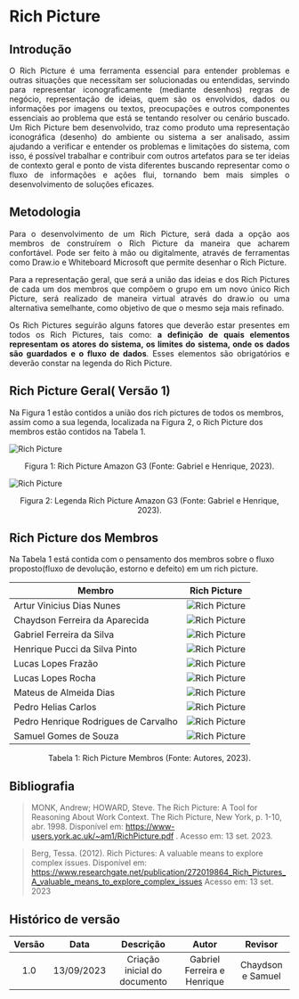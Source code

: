 # Rich Picture

## Introdução

<p align="justify">O Rich Picture é uma ferramenta essencial para entender problemas e outras situações que necessitam ser solucionadas ou entendidas, servindo para representar iconograficamente (mediante desenhos) regras de negócio, representação de ideias, quem são os envolvidos, dados ou informações por imagens ou textos, preocupações e outros componentes essenciais ao problema que está se tentando resolver ou cenário buscado. Um Rich Picture bem desenvolvido, traz como produto uma representação iconográfica (desenho) do ambiente ou sistema a ser analisado, assim ajudando a verificar e entender os problemas e limitações do sistema, com isso, é possível trabalhar e contribuir com outros artefatos para se ter ideias de contexto geral e ponto de vista diferentes buscando representar como o fluxo de informações e ações flui, tornando bem mais simples o desenvolvimento de soluções eficazes.</p>

## Metodologia

<p align="justify"> Para o desenvolvimento de um Rich Picture, será dada a opção aos membros de construírem o Rich Picture da maneira que acharem confortável. Pode ser feito à mão ou digitalmente, através de ferramentas como Draw.io e Whiteboard Microsoft que permite desenhar o Rich Picture.</p>
<p align="justify">Para a representação geral, que será a união das ideias e dos Rich Pictures de cada um dos membros que compõem o grupo em um novo único Rich Picture, será realizado de maneira virtual através do draw.io ou uma alternativa semelhante, como objetivo de que o mesmo seja mais refinado.</p>
<p align="justify"> Os Rich Pictures seguirão alguns fatores que deverão estar presentes em todos os Rich Pictures, tais como: <b>a definição de quais elementos representam os atores do sistema, os limites do sistema, onde os dados são guardados e o fluxo de dados</b>. Esses elementos são obrigatórios e deverão constar na legenda do Rich Picture. </p>

## Rich Picture Geral( Versão 1)

Na Figura 1 estão contidos a união dos rich pictures de todos os membros, assim como a sua legenda, localizada na Figura 2, o Rich Picture dos membros estão contidos na Tabela 1.

![Rich Picture](../../assets/imagens-base/rich-picture/Rich_Picture_Geral.png)
<div style="text-align: center">
<p> Figura 1: Rich Picture Amazon G3 (Fonte: Gabriel e Henrique, 2023). </p>
</div>

![Rich Picture](../../assets/imagens-base/rich-picture/Legenda_Rich_Picture_Geral.png)
<div style="text-align: center">
<p> Figura 2: Legenda Rich Picture Amazon G3 (Fonte: Gabriel e Henrique, 2023). </p>
</div>


## Rich Picture dos Membros

Na Tabela 1 está contida com o pensamento dos membros sobre o fluxo proposto(fluxo de devolução, estorno e defeito) em um rich picture.
 

| Membro                               | Rich Picture |
| ------------------------------------ | ------------ |
| Artur Vinicius Dias Nunes            | ![Rich Picture](../../assets/imagens-base/rich-picture/Rich_Picture_Artur.jpeg)         |
| Chaydson Ferreira da Aparecida       | ![Rich Picture](../../assets/imagens-base/rich-picture/Rich_Picture_Chaydson.jpeg)              |
| Gabriel Ferreira da Silva            | ![Rich Picture](../../assets/imagens-base/rich-picture/Rich_Picture_Gabriel.jpg)              |
| Henrique Pucci da Silva Pinto        | ![Rich Picture](../../assets/imagens-base/rich-picture/Rich_Picture_Henrique.png)              |
| Lucas Lopes Frazão                  | ![Rich Picture](../../assets/imagens-base/rich-picture/Rich_Picture_Frazao.jpeg)              |
| Lucas Lopes Rocha                    | ![Rich Picture](../../assets/imagens-base/rich-picture/Rich_picture_LucasLopes.jpeg)              |
| Mateus de Almeida Dias               | ![Rich Picture](../../assets/imagens-base/rich-picture/Rich_Picture_Mateus.png)             |
| Pedro Helias Carlos                  | ![Rich Picture](../../assets/imagens-base/rich-picture/Rich_picture_PedroHelias.jpeg)              |
| Pedro Henrique Rodrigues de Carvalho | ![Rich Picture](../../assets/imagens-base/rich-picture/Rich_Picture_Pedro_Henrique.jpeg)              |
| Samuel Gomes de Souza                |     ![Rich Picture](../../assets/imagens-base/rich-picture/Rich_Picture_Samuel.png)         |

<div style="text-align: center">
<p> Tabela 1: Rich Picture Membros (Fonte: Autores, 2023). </p>
</div>

## Bibliografia

> MONK, Andrew; HOWARD, Steve. The Rich Picture: A Tool for Reasoning About Work Context. The Rich Picture, New York, p. 1-10, abr. 1998. Disponível em: <https://www-users.york.ac.uk/~am1/RichPicture.pdf> . Acesso em: 13 set. 2023.

> Berg, Tessa. (2012). Rich Pictures: A valuable means to explore complex issues. Disponível em: <https://www.researchgate.net/publication/272019864_Rich_Pictures_A_valuable_means_to_explore_complex_issues> Acesso em: 13 set. 2023

## Histórico de versão

| Versão |    Data    |          Descrição          |            Autor            |      Revisor      |
| :-----: | :--------: | :----------------------------: | :-------------------------: | :---------------: |
|   1.0   | 13/09/2023 | Criação inicial do documento | Gabriel Ferreira e Henrique | Chaydson e Samuel |
